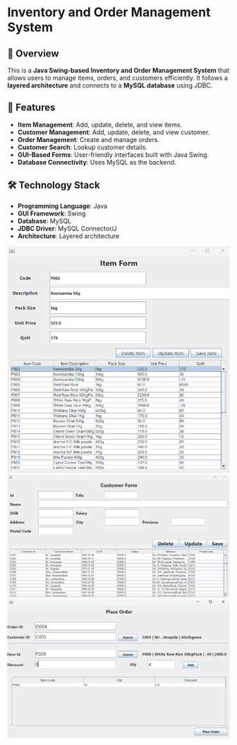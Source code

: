 # Inventory and Order Management System

## 📌 Overview
This is a **Java Swing-based Inventory and Order Management System** that allows users to manage items, orders, and customers efficiently. It follows a **layered architecture** and connects to a **MySQL database** using JDBC.

## 🚀 Features
- **Item Management**: Add, update, delete, and view items.
- **Customer Management**: Add, update, delete, and view customer.
- **Order Management**: Create and manage orders.
- **Customer Search**: Lookup customer details.
- **GUI-Based Forms**: User-friendly interfaces built with Java Swing.
- **Database Connectivity**: Uses MySQL as the backend.

## 🛠️ Technology Stack
- **Programming Language**: Java
- **GUI Framework**: Swing
- **Database**: MySQL
- **JDBC Driver**: MySQL Connector/J
- **Architecture**: Layered architecture

<img src="Pic/ItemView.png">
<img src="Pic/CustomerForm.png">
<img src="Pic/PlaceOrderView.png">

